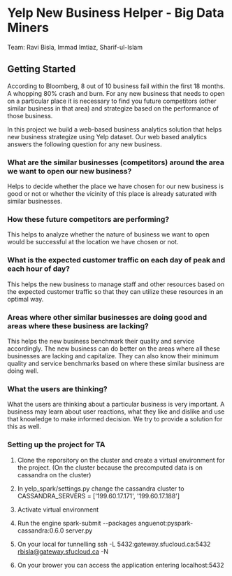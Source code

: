 # Yelp New Business Helper - Big Data Miners
Team: Ravi Bisla, Immad Imtiaz, Sharif-ul-Islam


## Getting Started
According to Bloomberg, 8 out of 10 business fail within the first 18 months. A whopping 80% crash and burn. For any new business that needs to open on a particular place it is necessary to find you future competitors (other similar business in that area) and strategize based on the performance of those business.

In this project we build a web-based business analytics solution  that helps new business strategize using Yelp dataset. Our web based analytics answers the following question for any new business.

### What are the similar businesses (competitors) around the area we want to open our new business? 
Helps to decide whether the place we have chosen for our new business is good or not or whether the vicinity of this place is already saturated with similar businesses.

### How these future competitors are performing? 
This helps to analyze whether the nature of business we want to open would be successful at the location we have chosen or not.

### What is the expected customer traffic on each day of peak and each hour of day? 
This helps the new business to manage staff and other resources based on the expected customer traffic so that they can utilize these resources in an optimal way.

### Areas where other similar businesses are doing good and areas where these business are lacking? 
This helps the new business benchmark their quality and service accordingly. The new business can do better on the areas where all these businesses are lacking and capitalize. They can also know their minimum quality and service benchmarks based on where these similar business are doing well.

### What the users are thinking? 
What the users are thinking about a particular business is very important. A business may learn about user reactions, what they like and dislike and use that knowledge to make informed decision. We try to provide a solution for this as well.  


### Setting up the project for TA

1) Clone the reporsitory on the cluster and create a virtual environment for the project. (On the cluster because the precomputed data is on cassandra on the cluster)

2) In yelp_spark/settings.py change the cassandra cluster to CASSANDRA_SERVERS = ['199.60.17.171', '199.60.17.188']

3) Activate virtual environment

4) Run the engine
spark-submit --packages anguenot:pyspark-cassandra:0.6.0 server.py

5) On your local for tunnelling
ssh -L 5432:gateway.sfucloud.ca:5432 rbisla@gateway.sfucloud.ca -N 

6) On your brower you can access the application entering localhost:5432




